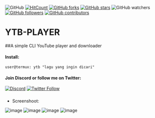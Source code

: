![GitHub](https://img.shields.io/github/license/rendiix/ytb-player.svg)
[![HitCount](http://hits.dwyl.io/rendiix/ytb-playersvg)](http://github.com/rendiix/ytb-player)
[![GitHub forks](https://img.shields.io/github/forks/rendiix/ytb-playersvg?style=social&label=Fork&maxAge=2592000)](https://github.com/rendiix/ytb-player/network/)
[![GitHub stars](https://img.shields.io/github/stars/rendiix/ytb-playersvg?style=social&label=Star&maxAge=2592000)](https://github.com/rendiix/ytb-player/stargazers/)
![GitHub watchers](https://img.shields.io/github/watchers/rendiix/ytb-playersvg?style=social)
[![GitHub followers](https://img.shields.io/github/followers/rendiix.svg?style=social&label=Follow&maxAge=2592000)](https://github.com/rendiix?tab=followers)
[![GitHub contributors](https://img.shields.io/github/contributors/rendiix/ytb-player.svg)](https://github.com/rendiix/ytb-player/graphs/contributors/)

# YTB-PLAYER
##A simple CLI YouTube player and downloader 
#### Install:
```console user@termux: git clone https://github.com/rendiix/ytb-player.git
user@termux: ytb "lagu yang ingin dicari"
```
#### Join Discord or follow me on Twitter:

[![Discord](https://img.shields.io/discord/404576842419273729.svg?label=join%20discord&logo=discord)](https://discord.gg/5PmKhrc)
[![Twitter Follow](https://img.shields.io/twitter/follow/rendiix.svg?color=green&label=follow&logo=twitter&style=social)](https://twitter.com/rendiix)

#####
- Screenshoot:

![image](https://raw.githubusercontent.com/rendiix/rendiix.github.io/master/screensoot/ytb-player/mart1.png)
![image](https://raw.githubusercontent.com/rendiix/rendiix.github.io/master/screensoot/ytb-player/mart2.png)
![image](https://raw.githubusercontent.com/rendiix/rendiix.github.io/master/screensoot/ytb-player/mart3.png)
![image](https://raw.githubusercontent.com/rendiix/rendiix.github.io/master/screensoot/ytb-player/mart4.png)



